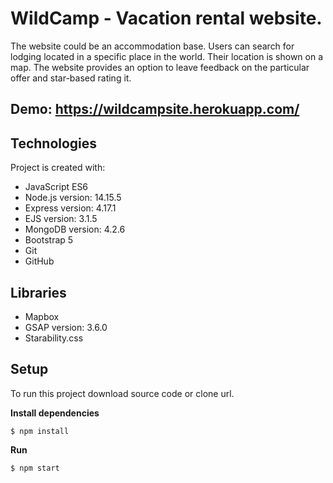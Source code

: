 # WildCamp - Vacation rental website.

The website could be an accommodation base. Users can search for lodging located in a specific place in the world. Their location is shown on a map. The website provides an option to leave feedback on the particular offer and star-based rating it.

## Demo: <https://wildcampsite.herokuapp.com/>

## Technologies
Project is created with:

* JavaScript ES6
* Node.js version: 14.15.5
* Express version: 4.17.1
* EJS version: 3.1.5
* MongoDB version: 4.2.6
* Bootstrap 5
* Git
* GitHub

## Libraries

* Mapbox
* GSAP version: 3.6.0
* Starability.css

## Setup
To run this project download source code or clone url.

**Install dependencies**
```
$ npm install
```
**Run**
```
$ npm start
```

